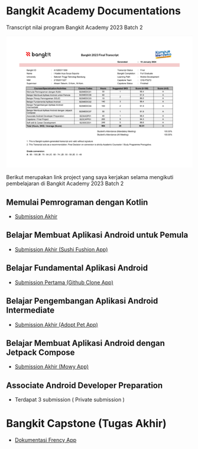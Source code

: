 # Bangkit Academy Documentations

Transcript nilai program Bangkit Academy 2023 Batch 2

![Transcript Nilai](/assets/transcript-nilai.png)

Berikut merupakan link project yang saya kerjakan selama mengikuti pembelajaran di Bangkit Academy 2023 Batch 2

## Memulai Pemrograman dengan Kotlin
- [Submission Akhir](https://github.com/AryaSuryaaa/Submission-Kotlin.git)

## Belajar Membuat Aplikasi Android untuk Pemula
- [Submission Akhir (Sushi Fushion App)](https://github.com/AryaSuryaaa/belajar-membuat-aplikasi-android-untuk-pemula.git)

## Belajar Fundamental Aplikasi Android
- [Submission Pertama (Github Clone App)](https://github.com/AryaSuryaaa/GithubApp.git)

## Belajar Pengembangan Aplikasi Android Intermediate
- [Submission Akhir (Adopt Pet App)](https://github.com/AryaSuryaaa/AdoptPet.git)

## Belajar Membuat Aplikasi Android dengan Jetpack Compose
- [Submission Akhir (Mowy App)](https://github.com/AryaSuryaaa/Mowi-Submission-Membuat-Aplikasi-Android-dengan-Jetpack-Compose.git)

## Associate Android Developer Preparation
- Terdapat 3 submission ( Private submission )

# Bangkit Capstone (Tugas Akhir)
- [Dokumentasi Frency App](https://github.com/FranchiseeApp)
